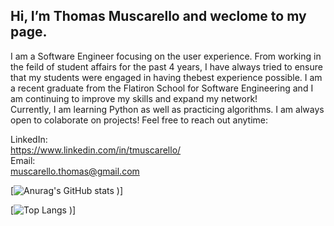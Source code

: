   ## Hi, I’m Thomas Muscarello and weclome to my page.
 I am a Software Engineer focusing on the user experience. From working in the feild of student affairs for the past 4 years, I have always tried to ensure that my students were engaged in having thebest experience possible. 
I am a recent graduate from the Flatiron School for Software Engineering and I am continuing to improve my skills and expand my network!
<br>
Currently, I am learning Python as well as practicing algorithms.
I am always open to colaborate on projects! Feel free to reach out anytime:

LinkedIn:
<br>
https://www.linkedin.com/in/tmuscarello/
<br>
Email:
<br>
muscarello.thomas@gmail.com

[![Anurag's GitHub stats](https://github-readme-stats.vercel.app/api?username=Thomas-Muscarello&hide=stars,issues&show_icons=true&theme=react)
)]

[![Top Langs](https://github-readme-stats.vercel.app/api/top-langs/?username=Thomas-Muscarello&layout=compact&show_icons=true&theme=react)
)]






<!---
Thomas-Muscarello/Thomas-Muscarello is a ✨ special ✨ repository because its `README.md` (this file) appears on your GitHub profile.
You can click the Preview link to take a look at your changes.
--->
